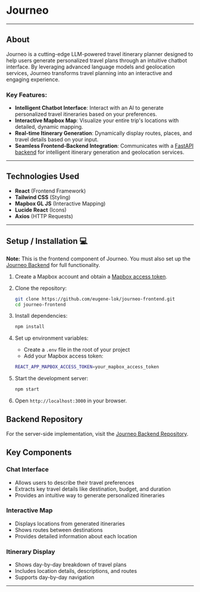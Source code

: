 # Journeo

---

## About
Journeo is a cutting-edge LLM-powered travel itinerary planner designed to help users generate personalized travel plans through an intuitive chatbot interface. By leveraging advanced language models and geolocation services, Journeo transforms travel planning into an interactive and engaging experience.

### Key Features:
- **Intelligent Chatbot Interface**: Interact with an AI to generate personalized travel itineraries based on your preferences.
- **Interactive Mapbox Map**: Visualize your entire trip's locations with detailed, dynamic mapping.
- **Real-time Itinerary Generation**: Dynamically display routes, places, and travel details based on your input.
- **Seamless Frontend-Backend Integration**: Communicates with a [FastAPI backend](https://github.com/eugene-lok/journeo-backend) for intelligent itinerary generation and geolocation services.

---

## Technologies Used 
- **React** (Frontend Framework)
- **Tailwind CSS** (Styling)
- **Mapbox GL JS** (Interactive Mapping)
- **Lucide React** (Icons)
- **Axios** (HTTP Requests)

---

## Setup / Installation 💻

**Note:** This is the frontend component of Journeo. You must also set up the [Journeo Backend](https://github.com/eugene-lok/journeo-backend) for full functionality.

1. Create a Mapbox account and obtain a [Mapbox access token](https://docs.mapbox.com/help/getting-started/access-tokens/). 

2. Clone the repository:
    ```bash
    git clone https://github.com/eugene-lok/journeo-frontend.git
    cd journeo-frontend
    ```

3. Install dependencies:
    ```bash
    npm install
    ```

4. Set up environment variables:
    - Create a `.env` file in the root of your project
    - Add your Mapbox access token:
    ```bash
    REACT_APP_MAPBOX_ACCESS_TOKEN=your_mapbox_access_token
    ```

5. Start the development server:
    ```bash
    npm start
    ```

6. Open `http://localhost:3000` in your browser.

## Backend Repository
For the server-side implementation, visit the [Journeo Backend Repository](https://github.com/eugene-lok/journeo-backend).

## Key Components

### Chat Interface
- Allows users to describe their travel preferences
- Extracts key travel details like destination, budget, and duration
- Provides an intuitive way to generate personalized itineraries

### Interactive Map
- Displays locations from generated itineraries
- Shows routes between destinations
- Provides detailed information about each location

### Itinerary Display
- Shows day-by-day breakdown of travel plans
- Includes location details, descriptions, and routes
- Supports day-by-day navigation

---
